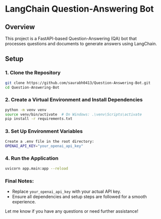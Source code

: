 # LangChain Question-Answering Bot

## Overview

This project is a FastAPI-based Question-Answering (QA) bot that processes questions and documents to generate answers using LangChain.

## Setup

### 1. Clone the Repository

```bash
git clone https://github.com/saurabh0413/Question-Answering-Bot.git
cd Question-Answering-Bot
```
### 2. Create a Virtual Environment and Install Dependencies

```bash
python -m venv venv
source venv/bin/activate  # On Windows: .\venv\Scripts\activate
pip install -r requirements.txt
```
### 3. Set Up Environment Variables

```bash
Create a .env file in the root directory:
OPENAI_API_KEY="your_openai_api_key"

```

### 4. Run the Application

```bash
uvicorn app.main:app --reload
```


### Final Notes:

- Replace `your_openai_api_key` with your actual API key.
- Ensure all dependencies and setup steps are followed for a smooth experience.

Let me know if you have any questions or need further assistance!
